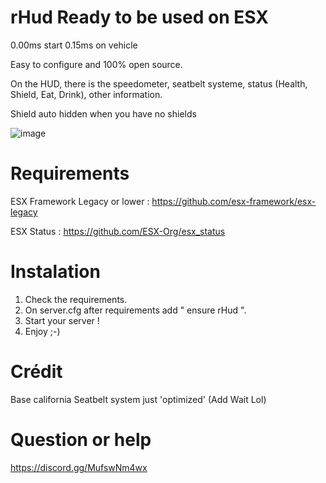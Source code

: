 # rHud Ready to be used on ESX

  0.00ms start
  0.15ms on vehicle

  Easy to configure and 100% open source.
  
  On the HUD, there is the speedometer, seatbelt systeme, status (Health, Shield, Eat, Drink), other information.

  Shield auto hidden when you have no shields
  
  ![image](https://user-images.githubusercontent.com/92583258/188974418-fc3beefb-774b-430e-9c63-a50f51475046.png)

# Requirements

  ESX Framework Legacy or lower : https://github.com/esx-framework/esx-legacy
  
  ESX Status : https://github.com/ESX-Org/esx_status
  
# Instalation

  1. Check the requirements.
  2. On server.cfg after requirements add " ensure rHud ".
  3. Start your server !
  4. Enjoy ;-)

# Crédit

Base california Seatbelt system just 'optimized' (Add Wait Lol)

# Question or help

https://discord.gg/MufswNm4wx
